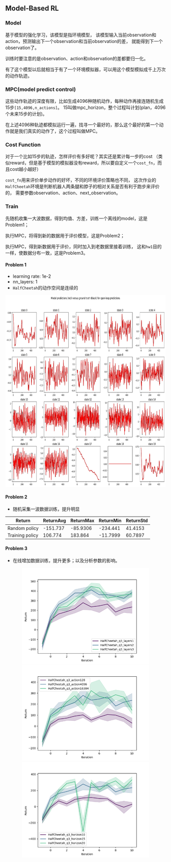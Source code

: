 ## Model-Based RL

### Model

基于模型的强化学习，该模型是指环境模型，
该模型输入当前observation和action，预测输出下一个observation和当前observation的差，
就能得到下一个observation了。

训练时要注意的是observation、action和observation的差都要归一化。

有了这个模型以后就相当于有了一个环境模拟器，可以用这个模型模拟成千上万次的动作轨迹。

### MPC(model predict control)

这些动作轨迹的深度有限，比如生成4096种随机动作，每种动作再接连随机生成15步`[15,4096,n_actions]`。
15叫做mpc_horizon，整个过程叫计划(plan，4096个未来15步的计划)。

在上述4096种轨迹都模拟运行一遍，找寻一个最好的，那么这个最好的第一个动作就是我们真实的动作了，这个过程叫做MPC。

### Cost Function

对于一个比如15步的轨迹，怎样评价有多好呢？其实还是累计每一步的cost
（类似reward，但是基于模型的模拟器没有reward，所以要自定义一个`cost_fn`，而且cost越小越好）

`cost_fn`用来评价单步动作的好坏，不同的环境评价策略也不同，
这次作业的`HalfCheetah`环境是判断机器人两条腿和脖子的相对关系是否有利于跑步来评价的，
需要参数observation、action、next_observation。

### Train

先随机收集一大波数据，得到均值、方差，训练一个离线的model，这是Problem1；

执行MPC，将得到新的数据用于评价模型，这是Problem2；

执行MPC，得到新数据用于评价，同时加入到老数据里接着训练，
这和`hw1`目的一样，使数据分布一致，这是Problem3。


#### Problem 1

- learning rate: 1e-2
- nn_layers: 1
- `HalfCheetah`的动作空间是连续的

<div align=center>
<img src="./data/HalfCheetah_q1_lr1e-2/prediction_000.jpg" height="600px">
</div>

#### Problem 2

- 随机采集一波数据训练，提升明显

| Return          | ReturnAvg | ReturnMax | ReturnMin | ReturnStd |
|-----------------|-----------|-----------|-----------|-----------|
| Random policy   | -151.737  | -85.9306  | -234.441  | 41.4153   |
| Training policy | 106.774   | 183.864   | -11.7999  | 60.7897   |

#### Problem 3

- 在线增加数据训练，提升更多；以及分析参数的影响。

<div align=center>
<img src="./data/HalfCheetah_q3_nn_layers.png" height="300px">
<img src="./data/HalfCheetah_q3_actions.png" height="300px">
<img src="./data/HalfCheetah_q3_horizon.png" height="300px">
</div>
